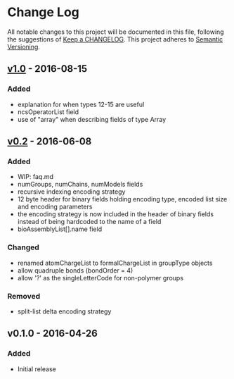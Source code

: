 # Change Log
All notable changes to this project will be documented in this file, following the suggestions of [Keep a CHANGELOG](http://keepachangelog.com/). This project adheres to [Semantic Versioning](http://semver.org/).


## [v1.0] - 2016-08-15
### Added
- explanation for when types 12-15 are useful
- ncsOperatorList field
- use of "array" when describing fields of type Array


## [v0.2] - 2016-06-08
### Added
- WIP: faq.md
- numGroups, numChains, numModels fields
- recursive indexing encoding strategy
- 12 byte header for binary fields holding encoding type, encoded list size and encoding parameters
- the encoding strategy is now included in the header of binary fields instead of being hardcoded to the name of a field
- bioAssemblyList[].name field

### Changed
- renamed atomChargeList to formalChargeList in groupType objects
- allow quadruple bonds (bondOrder = 4)
- allow '?' as the singleLetterCode for non-polymer groups

### Removed
- split-list delta encoding strategy


## v0.1.0 - 2016-04-26
### Added
- Initial release


[v1.0]: https://github.com/rcsb/mmtf/compare/v0.2...v1.0
[v0.2]: https://github.com/rcsb/mmtf/compare/v0.1...v0.2